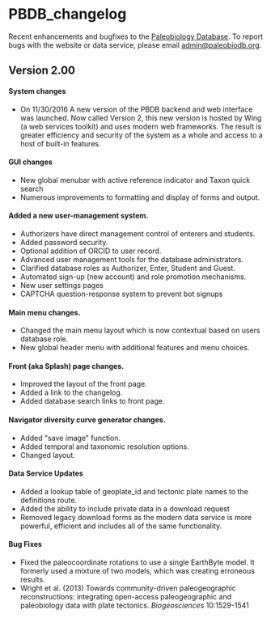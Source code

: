 # PBDB_changelog

Recent enhancements and bugfixes to the [Paleobiology Database](www.paleobiodb.org). To report bugs with the website or data service, please email admin@paleobiodb.org.

## Version 2.00 

#### System changes
+ On 11/30/2016 A new version of the PBDB backend and web interface was launched. Now called Version 2, this new version is hosted by Wing (a web services toolkit) and uses modern web frameworks. The result is greater efficiency and security of the system as a whole and access to a host of built-in features.

#### GUI changes
+ New global menubar with active reference indicator and Taxon quick search
+ Numerous improvements to formatting and display of forms and output.

#### Added a new user-management system.
+ Authorizers have direct management control of enterers and students.
+ Added password security.
+ Optional addition of ORCID to user record.
+ Advanced user management tools for the database administrators.
+ Clarified database roles as Authorizer, Enter, Student and Guest.
+ Automated sign-up (new account) and role promotion mechanisms.
+ New user settings pages
+ CAPTCHA question-response system to prevent bot signups

#### Main menu changes.
+ Changed the main menu layout which is now contextual based on users database role.
+ New global header menu with additional features and menu choices.

#### Front (aka Splash) page changes.
+ Improved the layout of the front page.
+ Added a link to the changelog.
+ Added database search links to front page.

#### Navigator diversity curve generator changes.
+ Added "save image" function.
+ Added temporal and taxonomic resolution options.
+ Changed layout.

#### Data Service Updates
+ Added a lookup table of geoplate_id and tectonic plate names to the definitions route.
+ Added the ability to include private data in a download request
+ Removed legacy download forms as the modern data service is more powerful, efficient and includes all of the same functionality.

#### Bug Fixes
+ Fixed the paleocoordinate rotations to use a single EarthByte model. It formerly used a mixture of two models, which was creating erroneous results.
+ Wright et al. (2013) Towards community-driven paleogeographic reconstructions: integrating open-access paleogeographic and paleobiology data with plate tectonics. *Biogeosciences* 10:1529-1541
